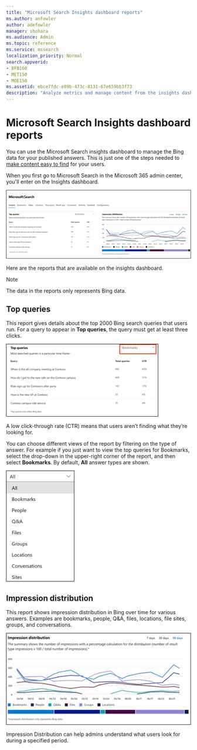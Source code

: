 ```yaml
---
title: "Microsoft Search Insights dashboard reports"
ms.author: anfowler
author: adefowler
manager: shohara
ms.audience: Admin
ms.topic: reference
ms.service: mssearch
localization_priority: Normal
search.appverid:
- BFB160
- MET150
- MOE150
ms.assetid: ebce7fdc-e89b-473c-8131-67e659bb3f73
description: "Analyze metrics and manage content from the insights dashboard in Microsoft Search"
---
```


# Microsoft Search Insights dashboard reports

You can use the Microsoft Search insights dashboard to manage the Bing data for your published answers. This is just one of the steps needed to [make content easy to find](make-content-easy-to-find.md) for your users.

When you first go to Microsoft Search in the Microsoft 365 admin center, you'll enter on the Insights dashboard.

![Insights-dashboard.png](media/Insights-dashboard.png)

Here are the reports that are available on the insights dashboard.

> [!NOTE]
> The data in the reports only represents Bing data.

## Top queries

This report gives details about the top 2000 Bing search queries that users run. For a query to appear in **Top queries**, the query must get at least three clicks.

![Top queries report with the table headers: Query, Total queries, and click through rate.](media/Insights-topqueries.png)

A low click-through rate (CTR) means that users aren’t finding what they’re looking for.

You can choose different views of the report by filtering on the type of answer. For example if you just want to view the top queries for Bookmarks, select the drop-down in the upper-right corner of the report, and then select **Bookmarks**. By default, **All** answer types are shown.

![Filter the top queries report by Bookmarks, people, Q&A, Files, Groups, Locations, Conversations, and sites](media/Insights-topqueries-dropdown.png)

## Impression distribution

This report shows impression distribution in Bing over time for various answers. Examples are bookmarks, people, Q&A, files, locations, file sites, groups, and conversations. 

![Impressions report with 90 days selected as the time period.](media/Insights-impressions.png)

Impression Distribution can help admins understand what users look for during a specified period.
